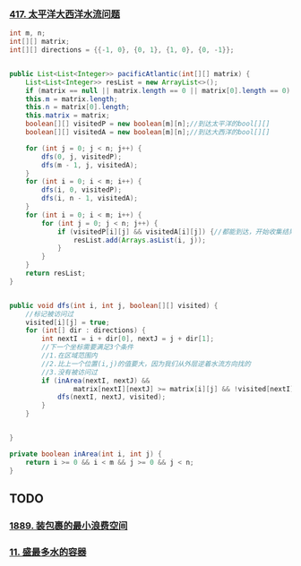 ### [417. 太平洋大西洋水流问题](https://leetcode-cn.com/problems/pacific-atlantic-water-flow/)

```java
int m, n;
int[][] matrix;
int[][] directions = {{-1, 0}, {0, 1}, {1, 0}, {0, -1}};


public List<List<Integer>> pacificAtlantic(int[][] matrix) {
    List<List<Integer>> resList = new ArrayList<>();
    if (matrix == null || matrix.length == 0 || matrix[0].length == 0) return resList;
    this.m = matrix.length;
    this.n = matrix[0].length;
    this.matrix = matrix;
    boolean[][] visitedP = new boolean[m][n];//到达太平洋的bool[][]
    boolean[][] visitedA = new boolean[m][n];//到达大西洋的bool[][]

    for (int j = 0; j < n; j++) {
        dfs(0, j, visitedP);
        dfs(m - 1, j, visitedA);
    }
    for (int i = 0; i < m; i++) {
        dfs(i, 0, visitedP);
        dfs(i, n - 1, visitedA);
    }
    for (int i = 0; i < m; i++) {
        for (int j = 0; j < n; j++) {
            if (visitedP[i][j] && visitedA[i][j]) {//都能到达，开始收集结果
                resList.add(Arrays.asList(i, j));
            }
        }
    }
    return resList;
}


public void dfs(int i, int j, boolean[][] visited) {
    //标记被访问过
    visited[i][j] = true;
    for (int[] dir : directions) {
        int nextI = i + dir[0], nextJ = j + dir[1];
        //下一个坐标需要满足3个条件
        //1.在区域范围内
        //2.比上一个位置(i,j)的值要大，因为我们从外层逆着水流方向找的
        //3.没有被访问过
        if (inArea(nextI, nextJ) &&
                matrix[nextI][nextJ] >= matrix[i][j] && !visited[nextI][nextJ]) {
            dfs(nextI, nextJ, visited);
        }
    }


}

private boolean inArea(int i, int j) {
    return i >= 0 && i < m && j >= 0 && j < n;
}
```





## TODO

### [1889. 装包裹的最小浪费空间](https://leetcode-cn.com/problems/minimum-space-wasted-from-packaging/)

### [11. 盛最多水的容器](https://leetcode-cn.com/problems/container-with-most-water/)